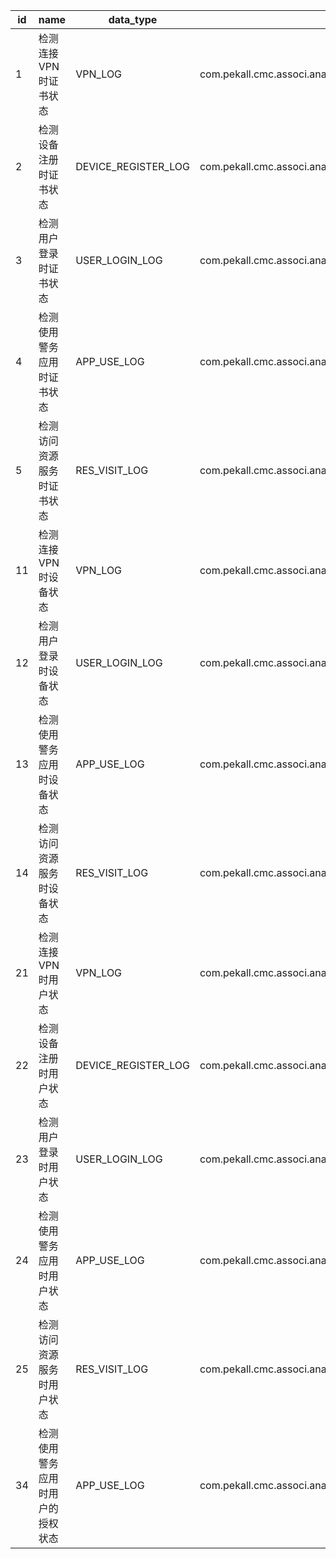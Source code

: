 |id|name|data_type|analyzer_class|analyzer_jar_url|message_template|rule_group_id|
|--|----|---------|--------------|----------------|----------------|-------------|
|1|检测连接VPN时证书状态|VPN_LOG|com.pekall.cmc.associ.analysis.analyzer.VpnLogCertStatusAnalyzer||证书${objectStatus}, 仍成功接入VPN|1|
|2|检测设备注册时证书状态|DEVICE_REGISTER_LOG|com.pekall.cmc.associ.analysis.analyzer.DeviceRegisterCertStatusAnalyzer||证书${objectStatus}, 仍成功注册终端|1|
|3|检测用户登录时证书状态|USER_LOGIN_LOG|com.pekall.cmc.associ.analysis.analyzer.UserLoginCertStatusAnalyzer||证书${objectStatus}, 仍成功登录|1|
|4|检测使用警务应用时证书状态|APP_USE_LOG|com.pekall.cmc.associ.analysis.analyzer.AppUseCertStatusAnalyzer||证书${objectStatus}, 仍成功使用警务应用“${appName}”|1|
|5|检测访问资源服务时证书状态|RES_VISIT_LOG|com.pekall.cmc.associ.analysis.analyzer.ResVisitCertStatusAnalyzer||证书${objectStatus}, 仍成功调用资源服务“${ressvcName}”|1|
|11|检测连接VPN时设备状态|VPN_LOG|com.pekall.cmc.associ.analysis.analyzer.VpnLogDeviceStatusAnalyzer||终端${objectStatus}, 仍成功接入VPN|2|
|12|检测用户登录时设备状态|USER_LOGIN_LOG|com.pekall.cmc.associ.analysis.analyzer.UserLoginDeviceStatusAnalyzer||终端${objectStatus}, 仍成功登录|2|
|13|检测使用警务应用时设备状态|APP_USE_LOG|com.pekall.cmc.associ.analysis.analyzer.AppUseDeviceStatusAnalyzer||终端${objectStatus}, 仍成功使用警务应用“${appName}”|2|
|14|检测访问资源服务时设备状态|RES_VISIT_LOG|com.pekall.cmc.associ.analysis.analyzer.ResVisitDeviceStatusAnalyzer||终端${objectStatus}, 仍成功调用资源服务“${ressvcName}”|2|
|21|检测连接VPN时用户状态|VPN_LOG|com.pekall.cmc.associ.analysis.analyzer.VpnLogUserStatusAnalyzer||用户${objectStatus}, 仍成功接入VPN|3|
|22|检测设备注册时用户状态|DEVICE_REGISTER_LOG|com.pekall.cmc.associ.analysis.analyzer.DeviceRegisterUserStatusAnalyzer||用户${objectStatus},仍成功注册终端|3|
|23|检测用户登录时用户状态|USER_LOGIN_LOG|com.pekall.cmc.associ.analysis.analyzer.UserLoginUserStatusAnalyzer||用户${objectStatus}, 仍成功登录|3|
|24|检测使用警务应用时用户状态|APP_USE_LOG|com.pekall.cmc.associ.analysis.analyzer.AppUseUserStatusAnalyzer||用户${objectStatus}, 仍成功使用警务应用“${appName}”|3|
|25|检测访问资源服务时用户状态|RES_VISIT_LOG|com.pekall.cmc.associ.analysis.analyzer.ResVisitUserStatusAnalyzer||用户${objectStatus}, 仍成功调用资源服务“${ressvcName}”|3|
|34|检测使用警务应用时用户的授权状态|APP_USE_LOG|com.pekall.cmc.associ.analysis.analyzer.AppUseUserAuthorizationAnalyzer||用户使用未授权应用“${appName}”|4|
